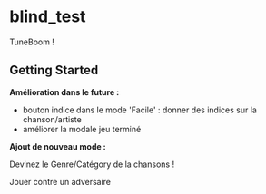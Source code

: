 # blind_test

TuneBoom ! 

## Getting Started

**Amélioration dans le future :** 

- bouton indice dans le mode 'Facile' : donner des indices sur la chanson/artiste 
- améliorer la modale jeu terminé

**Ajout de nouveau mode :**

Devinez le Genre/Catégory de la chansons ! 

Jouer contre un adversaire
